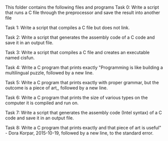 This folder contains the following files and programs
Task 0: Write a script that runs a C file through the preprocessor and save the result into another file

Task 1: Write a script that compiles a C file but does not link.

Task 2: Write a script that generates the assembly code of a C code and save it in an output file.

Task 3: Write a script that compiles a C file and creates an executable named cisfun.

Task 4: Write a C program that prints exactly "Programming is like building a multilingual puzzle, followed by a new line.

Task 5: Write a C program that prints exactly with proper grammar, but the outcome is a piece of art,, followed by a new line.

Task 6: Write a C program that prints the size of various types on the computer it is compiled and run on.

Task 7: Write a script that generates the assembly code (Intel syntax) of a C code and save it in an output file.

Task 8: Write a C program that prints exactly and that piece of art is useful" - Dora Korpar, 2015-10-19, followed by a new line, to the standard error.


